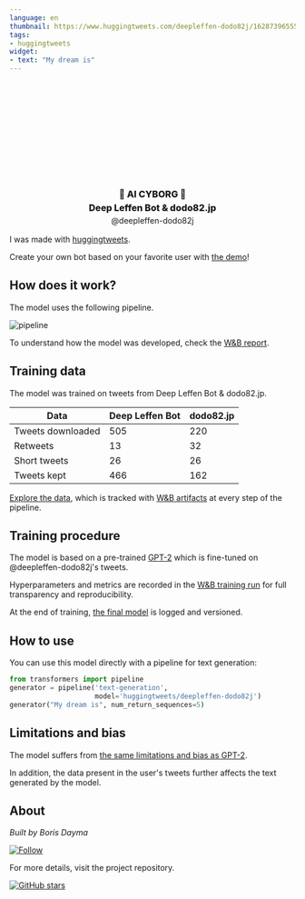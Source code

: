 ```yaml
---
language: en
thumbnail: https://www.huggingtweets.com/deepleffen-dodo82j/1628739655504/predictions.png
tags:
- huggingtweets
widget:
- text: "My dream is"
---
```


<div class="inline-flex flex-col" style="line-height: 1.5;">
    <div class="flex">
        <div
			style="display:inherit; margin-left: 4px; margin-right: 4px; width: 92px; height:92px; border-radius: 50%; background-size: cover; background-image: url(&#39;https://pbs.twimg.com/profile_images/1241879678455078914/e2EdZIrr_400x400.jpg&#39;)">
        </div>
        <div
            style="display:inherit; margin-left: 4px; margin-right: 4px; width: 92px; height:92px; border-radius: 50%; background-size: cover; background-image: url(&#39;https://pbs.twimg.com/profile_images/1383905819217911808/AIWNRt5y_400x400.jpg&#39;)">
        </div>
        <div
            style="display:none; margin-left: 4px; margin-right: 4px; width: 92px; height:92px; border-radius: 50%; background-size: cover; background-image: url(&#39;&#39;)">
        </div>
    </div>
    <div style="text-align: center; margin-top: 3px; font-size: 16px; font-weight: 800">🤖 AI CYBORG 🤖</div>
    <div style="text-align: center; font-size: 16px; font-weight: 800">Deep Leffen Bot & dodo82.jp</div>
    <div style="text-align: center; font-size: 14px;">@deepleffen-dodo82j</div>
</div>

I was made with [huggingtweets](https://github.com/borisdayma/huggingtweets).

Create your own bot based on your favorite user with [the demo](https://colab.research.google.com/github/borisdayma/huggingtweets/blob/master/huggingtweets-demo.ipynb)!

## How does it work?

The model uses the following pipeline.

![pipeline](https://github.com/borisdayma/huggingtweets/blob/master/img/pipeline.png?raw=true)

To understand how the model was developed, check the [W&B report](https://wandb.ai/wandb/huggingtweets/reports/HuggingTweets-Train-a-Model-to-Generate-Tweets--VmlldzoxMTY5MjI).

## Training data

The model was trained on tweets from Deep Leffen Bot & dodo82.jp.

| Data | Deep Leffen Bot | dodo82.jp |
| --- | --- | --- |
| Tweets downloaded | 505 | 220 |
| Retweets | 13 | 32 |
| Short tweets | 26 | 26 |
| Tweets kept | 466 | 162 |

[Explore the data](https://wandb.ai/wandb/huggingtweets/runs/q5s6fe5u/artifacts), which is tracked with [W&B artifacts](https://docs.wandb.com/artifacts) at every step of the pipeline.

## Training procedure

The model is based on a pre-trained [GPT-2](https://huggingface.co/gpt2) which is fine-tuned on @deepleffen-dodo82j's tweets.

Hyperparameters and metrics are recorded in the [W&B training run](https://wandb.ai/wandb/huggingtweets/runs/3gbchfdc) for full transparency and reproducibility.

At the end of training, [the final model](https://wandb.ai/wandb/huggingtweets/runs/3gbchfdc/artifacts) is logged and versioned.

## How to use

You can use this model directly with a pipeline for text generation:

```python
from transformers import pipeline
generator = pipeline('text-generation',
                     model='huggingtweets/deepleffen-dodo82j')
generator("My dream is", num_return_sequences=5)
```

## Limitations and bias

The model suffers from [the same limitations and bias as GPT-2](https://huggingface.co/gpt2#limitations-and-bias).

In addition, the data present in the user's tweets further affects the text generated by the model.

## About

*Built by Boris Dayma*

[![Follow](https://img.shields.io/twitter/follow/borisdayma?style=social)](https://twitter.com/intent/follow?screen_name=borisdayma)

For more details, visit the project repository.

[![GitHub stars](https://img.shields.io/github/stars/borisdayma/huggingtweets?style=social)](https://github.com/borisdayma/huggingtweets)
